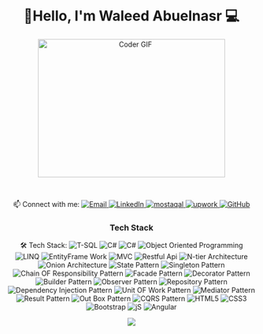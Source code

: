 <h1 align="center">🚀Hello, I'm Waleed Abuelnasr 💻 </h1>
<p align="center">
  <img src="https://media.giphy.com/media/SWoSkN6DxTszqIKEqv/giphy.gif" alt="Coder GIF" width="380" height="280">
</p>
<br/>
<p align="center">
  📫 Connect with me: 
  <a href="mailto:at waleed.aboelnassr@gmail.com">
    <img alt="Email" src="https://img.shields.io/badge/Email-D14836?style=flat-square&logo=gmail&logoColor=white" />
  </a>
  <a href="https://www.linkedin.com/in/waleed-abuelnasr-172a94277/">
    <img alt="LinkedIn" src="https://img.shields.io/badge/LinkedIn-0077B5?style=flat-square&logo=linkedin&logoColor=white" />
  </a>
  <a href="https://mostaql.com/u/waleedaboelnasr">
    <img alt="mostaqal" src="https://img.shields.io/badge/mostaqal-FFA116?style=flat-square&logoColor=white" />
  </a>
  <a href="https://www.upwork.com/freelancers/~01b110bc32d19cc5ef">
    <img alt="upwork" src="https://img.shields.io/badge/upwork-1F8ACB?style=flat-square&logo=mostaql&logoColor=white" />
  </a>
  <a href="https://github.com/Waleed155">
    <img alt="GitHub" src="https://img.shields.io/badge/GitHub-181717?style=flat-square&logo=github&logoColor=white" />
  </a>
</p>
<h3 align="center">Tech Stack</h3>
<p align="center">
  🛠 Tech Stack:
  <img alt="T-SQL" src="https://img.shields.io/badge/T-SQL-FF6B6B?style=flat-square&logoColor=white" />
  <img alt="C#" src="https://img.shields.io/badge/.Net-FF6B6B?style=flat-square&logoColor=white" />
    <img alt="C#" src="https://img.shields.io/badge/Asp.Net Core-FF6B6B?style=flat-square&logoColor=white" />

  <img alt="Object Oriented Programming" src="https://img.shields.io/badge/Object%20Oriented%20Programming-EE4C2C?style=flat-square&logo=c%2B%2B&logoColor=white" />
  <img alt="LINQ" src="https://img.shields.io/badge/LINQ-FF6B6B?style=flat-square&logoColor=white" />
  <img alt="EntityFrame Work" src="https://img.shields.io/badge/EntityFrame Work-0081CB?style=flat-square&logoColor=white" />
   <img alt="MVC" src="https://img.shields.io/badge/MVC-FFA116?style=flat-square&logoColor=white" />
  <img alt="Restful Api" src="https://img.shields.io/badge/Restful Api-2B9EB3?style=flat-square&logoColor=white" />
    <img alt="N-tier Architecture" src="https://img.shields.io/badge/N-tier Architecture-2B9EB3?style=flat-square&logoColor=white" />
      <img alt="Onion Architecture " src="https://img.shields.io/badge/Onion Architecture -FF6B6B?style=flat-square&logoColor=white" />
   <img alt="State Pattern" src="https://img.shields.io/badge/State Pattern-FFA116?style=flat-square&logoColor=white" />
  <img alt="Singleton Pattern" src="https://img.shields.io/badge/Singleton Pattern-0081CB?style=flat-square&logoColor=white" />
    <img alt="Chain OF Responsibility Pattern" src="https://img.shields.io/badge/Chain OF Responsibility Pattern-2B9EB3?style=flat-square&logoColor=white" />
  <img alt="Facade Pattern" src="https://img.shields.io/badge/Facade Pattern-FF6B6B?style=flat-square&logoColor=white" />
  <img alt="Decorator Pattern" src="https://img.shields.io/badge/Decorator%20Patternriented-EE4C2C?style=flat-square&logo=c%2B%2B&logoColor=white" />
  <img alt="Builder Pattern" src="https://img.shields.io/badge/Builder Pattern-0081CB?style=flat-square&logoColor=white" />
   <img alt="Observer Pattern" src="https://img.shields.io/badge/Observer Pattern-FFA116?style=flat-square&logoColor=white" />
  <img alt="Repository Pattern" src="https://img.shields.io/badge/Repository Pattern-2B9EB3?style=flat-square&logoColor=white" />
      <img alt="Dependency Injection Pattern" src="https://img.shields.io/badge/Dependency Injection Pattern-2B9EB3?style=flat-square&logoColor=white" />
      <img alt="Unit OF Work Pattern" src="https://img.shields.io/badge/Unit OF Work Pattern-FF6B6B?style=flat-square&logoColor=white" />
   <img alt="Mediator Pattern" src="https://img.shields.io/badge/Mediator Pattern-FFA116?style=flat-square&logoColor=white" />
  <img alt="Result Pattern" src="https://img.shields.io/badge/Result Pattern-0081CB?style=flat-square&logoColor=white" />
    <img alt="Out Box Pattern" src="https://img.shields.io/badge/Out Box Pattern-2B9EB3?style=flat-square&logoColor=white" />
  <img alt="CQRS Pattern" src="https://img.shields.io/badge/CQRS Pattern-FF6B6B?style=flat-square&logoColor=white" />


 <img alt="HTML5" src="https://img.shields.io/badge/HTML5-2B9EB3?style=flat-square&logoColor=white" />
      <img alt="CSS3" src="https://img.shields.io/badge/CSS3-FF6B6B?style=flat-square&logoColor=white" />
      <img alt="Bootstrap" src="https://img.shields.io/badge/Bootstrap-2B9EB3?style=flat-square&logoColor=white" />
   <img alt="jS" src="https://img.shields.io/badge/JS-FFA116?style=flat-square&logoColor=white" />
  <img alt="Angular" src="https://img.shields.io/badge/Angular-0081CB?style=flat-square&logoColor=white" />
 
</p>
<p align="center">
  <img src="https://readme-typing-svg.demolab.com/?lines=Hello%2C+I'm+Waleed+Abuelnasr;I'm+a+Full+Stack+Webdevelopper;Welcome+to+my+profile!" style="color:mix" />
</p>



